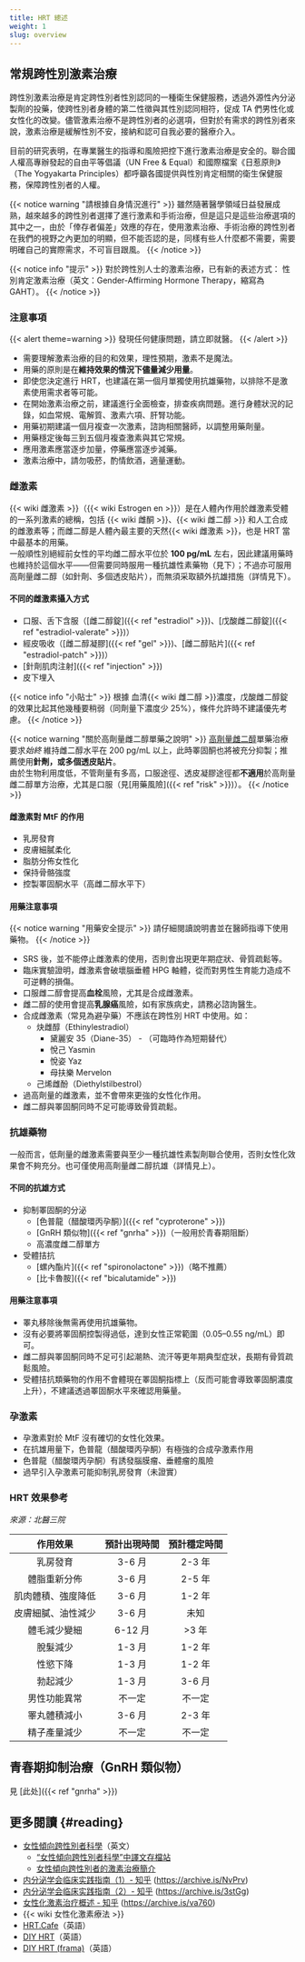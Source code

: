 ```yaml
---
title: HRT 總述
weight: 1
slug: overview
---
```


## 常規跨性別激素治療

跨性別激素治療是肯定跨性別者性別認同的一種衛生保健服務，透過外源性內分泌製劑的投藥，使跨性別者身體的第二性徵與其性別認同相符，促成 TA 們男性化或女性化的改變。儘管激素治療不是跨性別者的必選項，但對於有需求的跨性別者來說，激素治療是緩解性別不安，接納和認可自我必要的醫療介入。

目前的研究表明，在專業醫生的指導和風險把控下進行激素治療是安全的。聯合國人權高專辦發起的自由平等倡議（UN Free & Equal）和國際檔案《日惹原則》（The Yogyakarta Principles）都呼籲各國提供與性別肯定相關的衛生保健服務，保障跨性別者的人權。

{{< notice warning "請根據自身情況進行" >}}
雖然隨著醫學領域日益發展成熟，越來越多的跨性別者選擇了進行激素和手術治療，但是這只是這些治療選項的其中之一，由於「倖存者偏差」效應的存在，使用激素治療、手術治療的跨性別者在我們的視野之內更加的明顯，但不能否認的是，同樣有些人什麼都不需要，需要明確自己的實際需求，不可盲目跟風。
{{< /notice >}}

{{< notice info "提示" >}}
對於跨性別人士的激素治療，已有新的表述方式：
性別肯定激素治療（英文：Gender-Affirming Hormone Therapy，縮寫為 GAHT）。
{{< /notice >}}

### 注意事項

{{< alert theme=warning >}}
發現任何健康問題，請立即就醫。
{{< /alert >}}

- 需要理解激素治療的目的和效果，理性預期，激素不是魔法。
- 用藥的原則是在**維持效果的情況下儘量減少用量**。
- 即使您決定進行 HRT，也建議在第一個月單獨使用抗雄藥物，以排除不是激素使用需求者等可能。
- 在開始激素治療之前，建議進行全面檢查，排查疾病問題。進行身體狀況的記錄，如血常規、電解質、激素六項、肝腎功能。
- 用藥初期建議一個月複查一次激素，諮詢相關醫師，以調整用藥劑量。
- 用藥穩定後每三到五個月複查激素與其它常規。
- 應用激素應當逐步加量，停藥應當逐步減藥。
- 激素治療中，請勿吸菸，酌情飲酒，適量運動。

### 雌激素

{{< wiki 雌激素 >}}（{{< wiki Estrogen en >}}）是在人體內作用於雌激素受體的一系列激素的總稱，包括 {{< wiki 雌酮 >}}、{{< wiki 雌二醇 >}} 和人工合成的雌激素等；而雌二醇是人體內最主要的天然{{< wiki 雌激素 >}}，也是 HRT 當中最基本的用藥。\
一般順性別絕經前女性的平均雌二醇水平位於 **100 pg/mL** 左右，因此建議用藥時也維持於這個水平——但需要同時服用一種抗雄性素藥物（見下）；不過亦可服用高劑量雌二醇（如針劑、多個透皮貼片），而無須采取額外抗雄措施（詳情見下）。


#### 不同的雌激素攝入方式

- 口服、舌下含服（[雌二醇錠]({{< ref "estradiol" >}})、[戊酸雌二醇錠]({{< ref "estradiol-valerate" >}})）
- 經皮吸收（[雌二醇凝膠]({{< ref "gel" >}})、[雌二醇贴片]({{< ref "estradiol-patch" >}})）
- [針劑肌肉注射]({{< ref "injection" >}})
- 皮下埋入

{{< notice info "小貼士" >}}
根據 血清{{< wiki 雌二醇 >}}濃度，戊酸雌二醇錠的效果比起其他幾種要稍弱（同劑量下濃度少 25%），條件允許時不建議優先考慮。
{{< /notice >}}

{{< notice warning "關於高劑量雌二醇單藥之說明" >}}
[高劑量雌二醇](https://en.wikipedia.org/wiki/High-dose_estrogen)單藥治療要求*始終* 維持雌二醇水平在 200 pg/mL 以上，此時睪固酮也將被充分抑製；推薦使用**針劑，或多個透皮貼片**。\
由於生物利用度低，不管劑量有多高，口服途徑、透皮凝膠途徑都**不適用**於高劑量雌二醇單方治療，尤其是口服（見[用藥風險]({{< ref "risk" >}})）。
{{< /notice >}}

#### 雌激素對 MtF 的作用

- 乳房發育
- 皮膚細膩柔化
- 脂肪分佈女性化
- 保持骨骼強度
- 控製睪固酮水平（高雌二醇水平下）

#### 用藥注意事項

{{< notice warning "用藥安全提示" >}}
請仔細閱讀說明書並在醫師指導下使用藥物。
{{< /notice >}}

- SRS 後，並不能停止雌激素的使用，否則會出現更年期症狀、骨質疏鬆等。
- 臨床實驗證明，雌激素會破壞腦垂體 HPG 軸體，從而對男性生育能力造成不可逆轉的損傷。
- 口服雌二醇會提高**血栓**風險，尤其是合成雌激素。
- 雌二醇的使用會提高**乳腺癌**風險，如有家族病史，請務必諮詢醫生。
- 合成雌激素（常見為避孕藥）不應該在跨性別 HRT 中使用。如：
  - 炔雌醇（Ethinylestradiol）
    - 黛麗安 35（Diane-35） - （可臨時作為短期替代）
    - 悅己 Yasmin
    - 悅姿 Yaz
    - 母扶樂 Mervelon
  - 己烯雌酚（Diethylstilbestrol）
- 過高劑量的雌激素，並不會帶來更強的女性化作用。
- 雌二醇與睪固酮同時不足可能導致骨質疏鬆。

### 抗雄藥物

一般而言，低劑量的雌激素需要與至少一種抗雄性素製劑聯合使用，否則女性化效果會不夠充分。也可僅使用高劑量雌二醇抗雄（詳情見上）。

#### 不同的抗雄方式

- 抑制睪固酮的分泌
  - [色普龍（醋酸環丙孕酮）]({{< ref "cyproterone" >}})
  - [GnRH 類似物]({{< ref "gnrha" >}})（一般用於青春期阻斷）
  - 高濃度雌二醇單方
- 受體拮抗
  - [螺內酯片]({{< ref "spironolactone" >}})（略不推薦）
  - [比卡魯胺]({{< ref "bicalutamide" >}})

#### 用藥注意事項

- 睪丸移除後無需再使用抗雄藥物。
- 沒有必要將睪固酮控製得過低，達到女性正常範圍（0.05–0.55 ng/mL）即可。
- 雌二醇與睪固酮同時不足可引起潮熱、流汗等更年期典型症狀，長期有骨質疏鬆風險。
- 受體拮抗類藥物的作用不會體現在睪固酮指標上（反而可能會導致睪固酮濃度上升），不建議透過睪固酮水平來確認用藥量。

### 孕激素

- 孕激素對於 MtF 沒有確切的女性化效果。
- 在抗雄用量下，色普龍（醋酸環丙孕酮）有極強的合成孕激素作用
- 色普龍（醋酸環丙孕酮）有誘發腦膜瘤、垂體瘤的風險
- 過早引入孕激素可能抑制乳房發育（未證實）

### HRT 效果參考

_來源：北醫三院_

|      作用效果      | 預計出現時間 | 預計穩定時間 |
| :----------------: | :----------: | :----------: |
|      乳房發育      |    3-6 月    |    2-3 年    |
|    體脂重新分佈    |    3-6 月    |    2-5 年    |
| 肌肉體積、強度降低 |    3-6 月    |    1-2 年    |
| 皮膚細膩、油性減少 |    3-6 月    |     未知     |
|    體毛減少變細    |   6-12 月    |    >3 年     |
|      脫髮減少      |    1-3 月    |    1-2 年    |
|      性慾下降      |    1-3 月    |    1-2 年    |
|      勃起減少      |    1-3 月    |    3-6 月    |
|    男性功能異常    |    不一定    |    不一定    |
|    睪丸體積減小    |    3-6 月    |    2-3 年    |
|    精子產量減少    |    不一定    |    不一定    |

## 青春期抑制治療（GnRH 類似物）

見 [此处]({{< ref "gnrha" >}})

## 更多閱讀 {#reading}

- [女性傾向跨性別者科學](https://transfemscience.org)（英文）  
  + [“女性傾向跨性別者科學”中譯文存檔站](https://tfsci.mtf.wiki)
  + [女性傾向跨性別者的激素治療簡介](https://tfsci.mtf.wiki/articles/transfem-intro/)
- [内分泌学会临床实践指南（1）- 知乎](https://zhuanlan.zhihu.com/p/41593599) (<https://archive.is/NvPrv>)
- [内分泌学会临床实践指南（2）- 知乎](https://zhuanlan.zhihu.com/p/41595527) (<https://archive.is/3stGg>)
- [女性化激素治疗概述 - 知乎](https://zhuanlan.zhihu.com/p/39093796) (<https://archive.is/va760>)
- {{< wiki 女性化激素療法 >}}
- [HRT.Cafe](https://hrt.cafe)（英語）
- [DIY HRT](https://diyhrt.wiki)（英語）
- [DIY HRT (frama)](https://diyhrt.frama.io)（英語）
